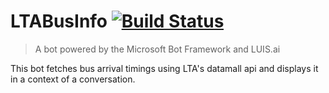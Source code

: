 # LTABusInfo [![Build Status][travis-image]][travis-url]
> A bot powered by the Microsoft Bot Framework and LUIS.ai

This bot fetches bus arrival timings using LTA's datamall api and displays it in a context of a conversation.

[travis-image]: https://travis-ci.org/nikhilraghava/LTABusInfo.svg?branch=master
[travis-url]: https://travis-ci.org/nikhilraghava/LTABusInfo
